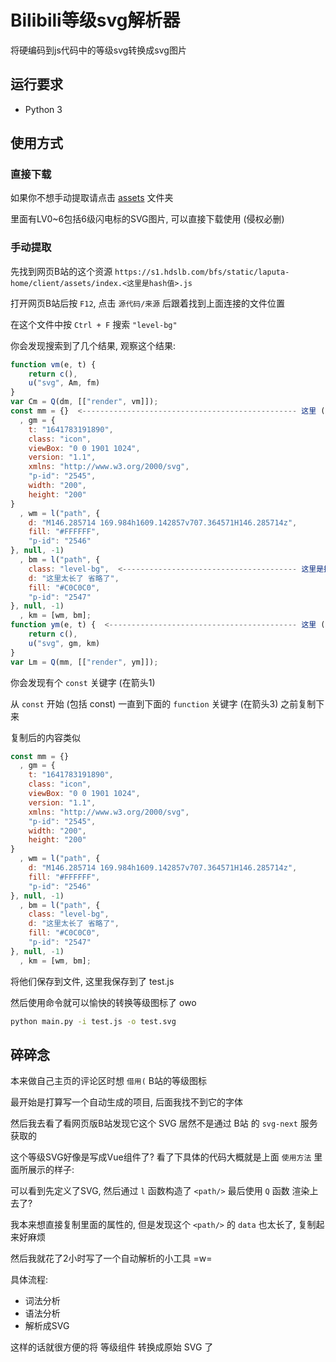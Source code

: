 # **Bilibili等级svg解析器**

将硬编码到js代码中的等级svg转换成svg图片

## **运行要求**

- Python 3

## **使用方式**

### 直接下载

如果你不想手动提取请点击 [assets](https://github.com/ManTouQAQ/BiliLevelSVGParser/tree/master/assets) 文件夹

里面有LV0~6包括6级闪电标的SVG图片, 可以直接下载使用 (侵权必删)

### 手动提取

先找到网页B站的这个资源 `https://s1.hdslb.com/bfs/static/laputa-home/client/assets/index.<这里是hash值>.js`

打开网页B站后按 `F12`, 点击 `源代码/来源` 后跟着找到上面连接的文件位置

在这个文件中按 `Ctrl + F` 搜索 `"level-bg"`

你会发现搜索到了几个结果, 观察这个结果:

```javascript
function vm(e, t) {
    return c(),
    u("svg", Am, fm)
}
var Cm = Q(dm, [["render", vm]]);
const mm = {}  <------------------------------------------------ 这里 (1)
  , gm = {
    t: "1641783191890",
    class: "icon",
    viewBox: "0 0 1901 1024",
    version: "1.1",
    xmlns: "http://www.w3.org/2000/svg",
    "p-id": "2545",
    width: "200",
    height: "200"
}
  , wm = l("path", {
    d: "M146.285714 169.984h1609.142857v707.364571H146.285714z",
    fill: "#FFFFFF",
    "p-id": "2546"
}, null, -1)
  , bm = l("path", {
    class: "level-bg",  <--------------------------------------- 这里是搜索到的位置 (2)
    d: "这里太长了 省略了",
    fill: "#C0C0C0",
    "p-id": "2547"
}, null, -1)
  , km = [wm, bm];
function ym(e, t) {  <------------------------------------------ 这里 (3)
    return c(),
    u("svg", gm, km)
}
var Lm = Q(mm, [["render", ym]]);
```

你会发现有个 `const` 关键字 (在箭头1)

从 `const` 开始 (包括 const) 一直到下面的 `function` 关键字 (在箭头3) 之前复制下来

复制后的内容类似
```javascript
const mm = {}
  , gm = {
    t: "1641783191890",
    class: "icon",
    viewBox: "0 0 1901 1024",
    version: "1.1",
    xmlns: "http://www.w3.org/2000/svg",
    "p-id": "2545",
    width: "200",
    height: "200"
}
  , wm = l("path", {
    d: "M146.285714 169.984h1609.142857v707.364571H146.285714z",
    fill: "#FFFFFF",
    "p-id": "2546"
}, null, -1)
  , bm = l("path", {
    class: "level-bg",
    d: "这里太长了 省略了",
    fill: "#C0C0C0",
    "p-id": "2547"
}, null, -1)
  , km = [wm, bm];
```

将他们保存到文件, 这里我保存到了 test.js

然后使用命令就可以愉快的转换等级图标了 owo

```sh
python main.py -i test.js -o test.svg
```

## **碎碎念**

本来做自己主页的评论区时想 `借用(` B站的等级图标

最开始是打算写一个自动生成的项目, 后面我找不到它的字体

然后我去看了看网页版B站发现它这个 SVG 居然不是通过 B站 的 `svg-next` 服务获取的

这个等级SVG好像是写成Vue组件了? 看了下具体的代码大概就是上面 `使用方法` 里面所展示的样子:

可以看到先定义了SVG, 然后通过 `l` 函数构造了 `<path/>` 最后使用 `Q` 函数 渲染上去了?

我本来想直接复制里面的属性的, 但是发现这个 `<path/>` 的 `data` 也太长了, 复制起来好麻烦

然后我就花了2小时写了一个自动解析的小工具 =w=

具体流程:
- 词法分析
- 语法分析
- 解析成SVG

这样的话就很方便的将 等级组件 转换成原始 SVG 了
